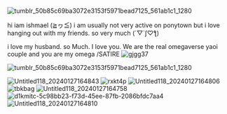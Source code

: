 ![tumblr_50b85c69ba3072e3153f5971bead7125_561ab1c1_1280](https://github.com/gayfrotting/gayfrotting/assets/113424201/50f33d19-5390-4083-934a-e9c1ecf0f77a)

hi iam ishmael (≧ヮ≦) i am usually not very active on ponytown but i love hanging out with my friends. so very much (´▽`ʃ♡ƪ)

i love my husband. so Much. I love you. We are the real omegaverse yaoi couple and you are my omega /SATIRE     ![gjgg37](https://github.com/gayfrotting/gayfrotting/assets/113424201/d9e9c271-0263-42d4-8fb9-90634024c6cc)


![tumblr_50b85c69ba3072e3153f5971bead7125_561ab1c1_1280](https://github.com/gayfrotting/gayfrotting/assets/113424201/50f33d19-5390-4083-934a-e9c1ecf0f77a)

![Untitled118_20240127164843](https://github.com/gayfrotting/gayfrotting/assets/113424201/80feb291-3ffc-49d3-aa56-ffe186e1bcee) ![rxkt4p](https://github.com/gayfrotting/gayfrotting/assets/113424201/855b54f5-d4fe-40ba-885d-8e66cc71565f) ![Untitled118_20240127164806](https://github.com/gayfrotting/gayfrotting/assets/113424201/d81be07a-de63-454f-a91f-3e42e97eb4c1) ![tbkbag](https://github.com/gayfrotting/gayfrotting/assets/113424201/aea73ce6-01c3-43d2-857a-9103b1f376ea) ![Untitled118_20240127164758](https://github.com/gayfrotting/gayfrotting/assets/113424201/13c920e0-b7c1-4c69-a57f-3f76d8e7928f) ![d1kmitc-5c98bb23-f73d-45ee-87fb-2086bfdc7aa4](https://github.com/gayfrotting/gayfrotting/assets/113424201/e6b6c204-e0fb-4522-a436-ac5ab37407bc) ![Untitled118_20240127164810](https://github.com/gayfrotting/gayfrotting/assets/113424201/ebdb55c1-b336-4004-9da8-4557cbdf5f5f)


